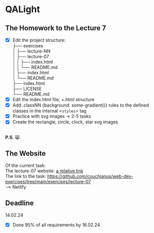 # QALight
## The Homework to the Lecture 7

- [x] Edit the project structure:<br>
├── exercises<br>
│   ├── lecture-NN<br>
│   ├── lecture-07<br>
│   │   ├── index.html<br>
│   │   └── README.md<br>
│   ├── index.html <br>
│   └── README.md<br>
├── index.html<br>
├── LICENSE<br>
└── README.md<br>
- [x] Edit the index.html file, +.html structure <br>
- [x] Add .classNN {background: some-gradient()} rules to the defined classes in the internal <`styles`> tag<br>
- [x] Practice with svg images -> 2-5 tasks<br>
- [x] Create the rectangle, circle, clock, star svg images
<br><br>

**P.S.** 😸.

## The Website
Of the current task: <br>
The lecture-07 website: [a relative link](./index.html)<br>
The link to the task: https://github.com/couchjanus/web-dev-exercises/tree/main/exercises/lecture-07
<br />
--> Netlify

## Deadline
14.02.24 <br />

- [x] Done 95% of all requirements by 16.02.24